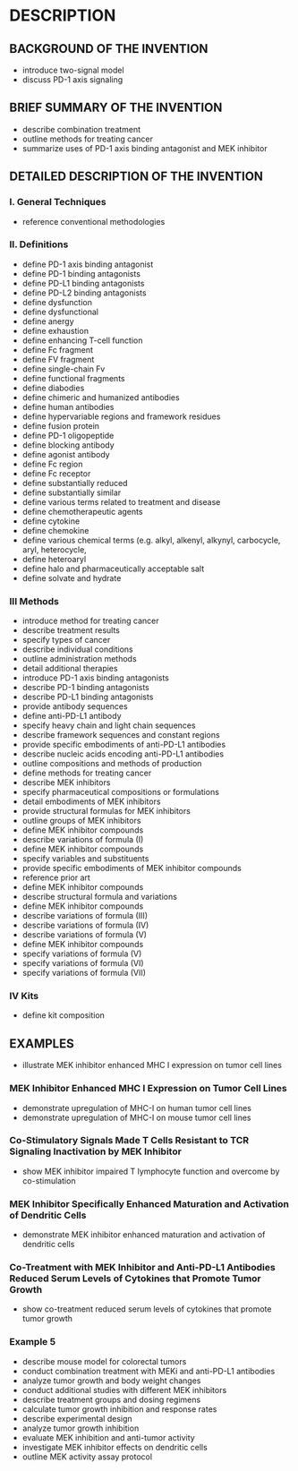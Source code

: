 # DESCRIPTION

## BACKGROUND OF THE INVENTION

- introduce two-signal model
- discuss PD-1 axis signaling

## BRIEF SUMMARY OF THE INVENTION

- describe combination treatment
- outline methods for treating cancer
- summarize uses of PD-1 axis binding antagonist and MEK inhibitor

## DETAILED DESCRIPTION OF THE INVENTION

### I. General Techniques

- reference conventional methodologies

### II. Definitions

- define PD-1 axis binding antagonist
- define PD-1 binding antagonists
- define PD-L1 binding antagonists
- define PD-L2 binding antagonists
- define dysfunction
- define dysfunctional
- define anergy
- define exhaustion
- define enhancing T-cell function
- define Fc fragment
- define FV fragment
- define single-chain Fv
- define functional fragments
- define diabodies
- define chimeric and humanized antibodies
- define human antibodies
- define hypervariable regions and framework residues
- define fusion protein
- define PD-1 oligopeptide
- define blocking antibody
- define agonist antibody
- define Fc region
- define Fc receptor
- define substantially reduced
- define substantially similar
- define various terms related to treatment and disease
- define chemotherapeutic agents
- define cytokine
- define chemokine
- define various chemical terms (e.g. alkyl, alkenyl, alkynyl, carbocycle, aryl, heterocycle,
- define heteroaryl
- define halo and pharmaceutically acceptable salt
- define solvate and hydrate

### III Methods

- introduce method for treating cancer
- describe treatment results
- specify types of cancer
- describe individual conditions
- outline administration methods
- detail additional therapies
- introduce PD-1 axis binding antagonists
- describe PD-1 binding antagonists
- describe PD-L1 binding antagonists
- provide antibody sequences
- define anti-PD-L1 antibody
- specify heavy chain and light chain sequences
- describe framework sequences and constant regions
- provide specific embodiments of anti-PD-L1 antibodies
- describe nucleic acids encoding anti-PD-L1 antibodies
- outline compositions and methods of production
- define methods for treating cancer
- describe MEK inhibitors
- specify pharmaceutical compositions or formulations
- detail embodiments of MEK inhibitors
- provide structural formulas for MEK inhibitors
- outline groups of MEK inhibitors
- define MEK inhibitor compounds
- describe variations of formula (I)
- define MEK inhibitor compounds
- specify variables and substituents
- provide specific embodiments of MEK inhibitor compounds
- reference prior art
- define MEK inhibitor compounds
- describe structural formula and variations
- define MEK inhibitor compounds
- describe variations of formula (III)
- describe variations of formula (IV)
- describe variations of formula (V)
- define MEK inhibitor compounds
- specify variations of formula (V)
- specify variations of formula (VI)
- specify variations of formula (VII)

### IV Kits

- define kit composition

## EXAMPLES

- illustrate MEK inhibitor enhanced MHC I expression on tumor cell lines

### MEK Inhibitor Enhanced MHC I Expression on Tumor Cell Lines

- demonstrate upregulation of MHC-I on human tumor cell lines
- demonstrate upregulation of MHC-I on mouse tumor cell lines

### Co-Stimulatory Signals Made T Cells Resistant to TCR Signaling Inactivation by MEK Inhibitor

- show MEK inhibitor impaired T lymphocyte function and overcome by co-stimulation

### MEK Inhibitor Specifically Enhanced Maturation and Activation of Dendritic Cells

- demonstrate MEK inhibitor enhanced maturation and activation of dendritic cells

### Co-Treatment with MEK Inhibitor and Anti-PD-L1 Antibodies Reduced Serum Levels of Cytokines that Promote Tumor Growth

- show co-treatment reduced serum levels of cytokines that promote tumor growth

### Example 5

- describe mouse model for colorectal tumors
- conduct combination treatment with MEKi and anti-PD-L1 antibodies
- analyze tumor growth and body weight changes
- conduct additional studies with different MEK inhibitors
- describe treatment groups and dosing regimens
- calculate tumor growth inhibition and response rates
- describe experimental design
- analyze tumor growth inhibition
- evaluate MEK inhibition and anti-tumor activity
- investigate MEK inhibitor effects on dendritic cells
- outline MEK activity assay protocol

